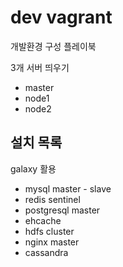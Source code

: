 # dev vagrant

개발환경 구성 플레이북

3개 서버 띄우기
* master
* node1
* node2

## 설치 목록

galaxy 활용

* mysql master - slave
* redis sentinel
* postgresql master
* ehcache
* hdfs cluster
* nginx master
* cassandra

